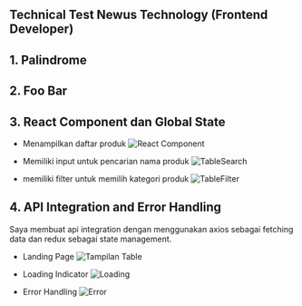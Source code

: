 ## Technical Test Newus Technology (Frontend Developer)
## 1. Palindrome
## 2. Foo Bar
## 3. React Component dan Global State
   - Menampilkan daftar produk
     ![React Component](https://github.com/user-attachments/assets/4323206f-16cb-4efd-9ca0-4c33b130230d)

   - Memiliki input untuk pencarian nama produk
     ![TableSearch](https://github.com/user-attachments/assets/eea341e7-7743-4d74-8cbf-dd332ee9d7ad)

   - memiliki filter untuk memilih kategori produk
     ![TableFilter](https://github.com/user-attachments/assets/6645d1a1-6877-4027-af52-61f9fbe8554b)

## 4. API Integration and Error Handling
   Saya membuat api integration dengan menggunakan axios sebagai fetching data dan redux sebagai state management.
   - Landing Page
     ![Tampilan Table](https://github.com/user-attachments/assets/ce8aa3ea-77f1-4e23-9f0c-cdc82a5ef435)

   - Loading Indicator
     ![Loading](https://github.com/user-attachments/assets/46a26ea3-43c3-4608-a6e0-a777e6275f2a)

   - Error Handling
     ![Error](https://github.com/user-attachments/assets/2c655978-47a9-4ada-b906-47b8664b97ab)

